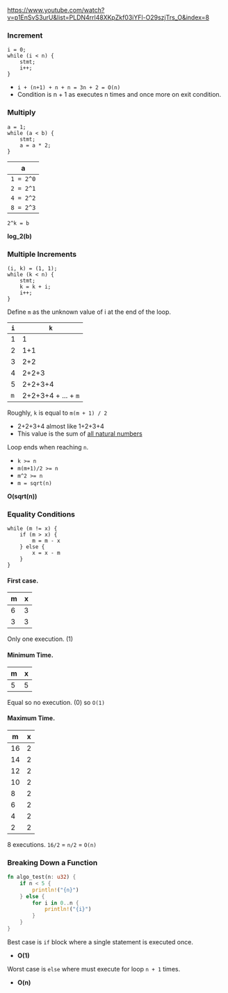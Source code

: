 https://www.youtube.com/watch?v=p1EnSvS3urU&list=PLDN4rrl48XKpZkf03iYFl-O29szjTrs_O&index=8

### Increment
```
i = 0;
while (i < n) {
    stmt;
    i++;
}
```

* `i + (n+1) + n + n = 3n + 2 = O(n)`
* Condition is n + 1 as executes n times and once more on exit condition.


### Multiply
```
a = 1;
while (a < b) {
    stmt;
    a = a * 2;
}
```

| a |
|-|
| `1 = 2^0` |
| `2 = 2^1` |
| `4 = 2^2` |
| `8 = 2^3` |

`2^k = b`

**log_2(b)**

### Multiple Increments
```
(i, k) = (1, 1);
while (k < n) {
    stmt;
    k = k + i;
    i++;
}
```
Define `m` as the unknown value of i at the end of the loop.

|`i`|`k`|
|-|-|
|1|1|
|2|1+1|
|3|2+2|
|4|2+2+3|
|5|2+2+3+4|
|`m`|2+2+3+4 + ... + `m` |


Roughly, `k` is equal to `m(m + 1) / 2`
* 2+2+3+4 almost like 1+2+3+4
* This value is the sum of [all natural numbers](https://www.cuemath.com/sum-of-natural-numbers-formula/)

Loop ends when reaching `n`.
* `k >= n`
* `m(m+1)/2 >= n`
* `m^2 >= n`
* `m = sqrt(n)`

**O(sqrt(n))**

### Equality Conditions
```
while (m != x) {
    if (m > x) {
        m = m - x
    } else {
        x = x - m
    }
}
```
#### First case.
|m|x|
|-|-|
|6|3|
|3|3|

Only one execution. (1)

#### Minimum Time.
|m|x|
|-|-|
|5|5|

Equal so no execution. (0) so `O(1)`

#### Maximum Time.
|m|x|
|-|-|
|16|2|
|14|2|
|12|2|
|10|2|
|8|2|
|6|2|
|4|2|
|2|2|

8 executions. `16/2` = `n/2` = `O(n)`

### Breaking Down a Function
```rust
fn algo_test(n: u32) {
    if n < 5 {
        println!("{n}")
    } else {
        for i in 0..n {
            println!("{i}")
        }
    }
}
```

Best case is `if` block where a single statement is executed once. 
* **O(1)**

Worst case is `else` where must execute for loop `n + 1` times.
* **O(n)**